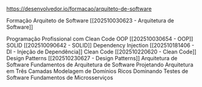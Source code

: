https://desenvolvedor.io/formacao/arquiteto-de-software

Formação Arquiteto de Software [[202510030623 - Arquitetura de Software]]

Programação Profissional com Clean Code
	OOP [[202510030654 - OOP]]
	SOLID [[202510090642 - SOLID]]
	Dependency Injection [[202510181406 - DI - Injeção de Dependência]]
	Clean Code [[202510220620 - Clean Code]]
	Design Patterns [[202510230627 - Design Patterns]]
	Arquitetura de Software
Fundamentos de Arquitetura de Software
Projetando Arquitetura em Três Camadas
Modelagem de Domínios Ricos
Dominando Testes de Software
Fundamentos de Microsserviços